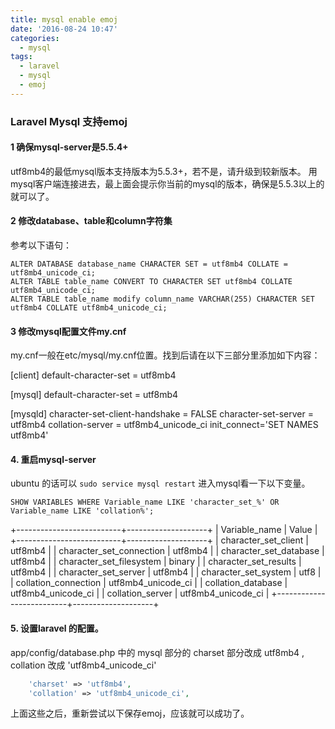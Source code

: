 ```yaml
---
title: mysql enable emoj
date: '2016-08-24 10:47'
categories:
  - mysql
tags:
  - laravel
  - mysql
  - emoj
---
```

### Laravel Mysql 支持emoj

#### 1 确保mysql-server是5.5.4+
utf8mb4的最低mysql版本支持版本为5.5.3+，若不是，请升级到较新版本。
用mysql客户端连接进去，最上面会提示你当前的mysql的版本，确保是5.5.3以上的就可以了。

#### 2 修改database、table和column字符集
参考以下语句：

```shell
ALTER DATABASE database_name CHARACTER SET = utf8mb4 COLLATE = utf8mb4_unicode_ci;
ALTER TABLE table_name CONVERT TO CHARACTER SET utf8mb4 COLLATE utf8mb4_unicode_ci;
ALTER TABLE table_name modify column_name VARCHAR(255) CHARACTER SET utf8mb4 COLLATE utf8mb4_unicode_ci;
```
#### 3 修改mysql配置文件my.cnf

my.cnf一般在etc/mysql/my.cnf位置。找到后请在以下三部分里添加如下内容：

[client]
default-character-set = utf8mb4

[mysql]
default-character-set = utf8mb4

[mysqld]
character-set-client-handshake = FALSE
character-set-server = utf8mb4
collation-server = utf8mb4_unicode_ci
init_connect='SET NAMES utf8mb4'

#### 4. 重启mysql-server
ubuntu 的话可以 `sudo service mysql restart`
进入mysql看一下以下变量。

```shell
SHOW VARIABLES WHERE Variable_name LIKE 'character_set_%' OR Variable_name LIKE 'collation%';
```
+--------------------------+--------------------+
| Variable_name            | Value              |
+--------------------------+--------------------+
| character_set_client    | utf8mb4            |
| character_set_connection | utf8mb4            |
| character_set_database  | utf8mb4            |
| character_set_filesystem | binary            |
| character_set_results    | utf8mb4            |
| character_set_server    | utf8mb4            |
| character_set_system    | utf8              |
| collation_connection    | utf8mb4_unicode_ci |
| collation_database      | utf8mb4_unicode_ci |
| collation_server        | utf8mb4_unicode_ci |
+--------------------------+--------------------+

#### 5. 设置laravel 的配置。

app/config/database.php 中的 mysql 部分的 charset 部分改成 utf8mb4 , collation 改成 'utf8mb4_unicode_ci'
```php
    'charset' => 'utf8mb4',
    'collation' => 'utf8mb4_unicode_ci',
```
上面这些之后，重新尝试以下保存emoj，应该就可以成功了。
